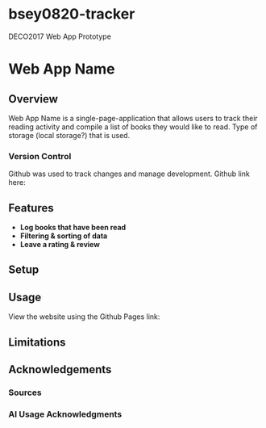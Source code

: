 # bsey0820-tracker
DECO2017 Web App Prototype

# Web App Name

## Overview
Web App Name is a single-page-application that allows users to track their reading activity and compile a list of books they would like to read. Type of storage (local storage?) that is used.

### Version Control
Github was used to track changes and manage development. Github link here: 

## Features
- **Log books that have been read**
- **Filtering & sorting of data**
- **Leave a rating & review**
 
## Setup

## Usage
View the website using the Github Pages link: 

## Limitations

## Acknowledgements 

### Sources

### AI Usage Acknowledgments
